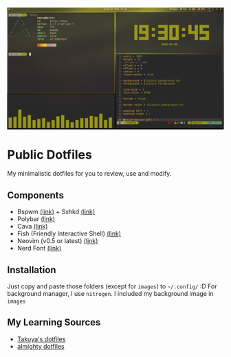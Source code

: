 ![desktop screenshot](./images/image1.png)

# Public Dotfiles
My minimalistic dotfiles for you to review, use and modify.

## Components
- Bspwm [(link)](https://github.com/baskerville/bspwm) + Sxhkd [(link)](https://github.com/baskerville/sxhkd)
- Polybar [(link)](https://github.com/polybar/polybar)
- Cava [(link)](https://github.com/karlstav/cava)
- Fish (Friendly Interactive Shell) [(link)](https://fishshell.com/)
- Neovim (v0.5 or latest) [(link)](https://neovim.io/)
- Nerd Font [(link)](https://www.nerdfonts.com/)

## Installation
Just copy and paste those folders (except for `images`) to `~/.config/` :D
For background manager, I use `nitrogen`. I included my background image in `images`

## My Learning Sources
- [Takuya's dotfiles](https://github.com/craftzdog/dotfiles-public)
- [almighty dotfiles](https://github.com/addy-dclxvi/almighty-dotfiles)



